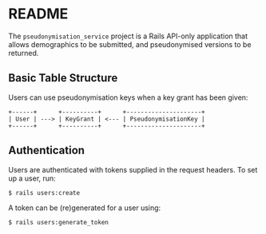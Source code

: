 # README

The `pseudonymisation_service` project is a Rails API-only application that allows demographics to be submitted, and pseudonymised versions to be returned.

## Basic Table Structure

Users can use pseudonymisation keys when a key grant has been given:

```
+------+      +----------+      +---------------------+
| User | ---> | KeyGrant | <--- | PseudonymisationKey |
+------+      +----------+      +---------------------+
```

## Authentication

Users are authenticated with tokens supplied in the request headers.
To set up a user, run:

```
$ rails users:create
```

A token can be (re)generated for a user using:

```
$ rails users:generate_token
```
